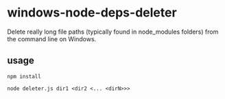 # windows-node-deps-deleter

Delete really long file paths (typically found in node_modules folders) from the command line on Windows.

## usage

`npm install`

`node deleter.js dir1 <dir2 <... <dirN>>>`

